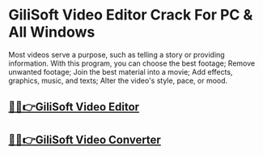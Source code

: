 # GiliSoft Video Editor Crack For PC & All Windows


Most videos serve a purpose, such as telling a story or providing information. With this program, you can choose the best footage; Remove unwanted footage; Join the best material into a movie; Add effects, graphics, music, and texts; Alter the video's style, pace, or mood.


## [🎉🚀👉GiliSoft Video Editor](https://fullsetup.pro/dl/)


## [🎉🚀👉GiliSoft Video Converter](https://fullsetup.pro/dl/)
